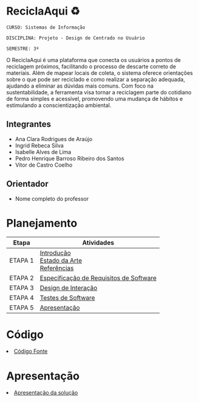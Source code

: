 # ReciclaAqui ♻

`CURSO: Sistemas de Informação`

`DISCIPLINA: Projeto - Design de Centrado no Usuário`

`SEMESTRE: 3º`

O ReciclaAqui é uma plataforma que conecta os usuários a pontos de reciclagem próximos, facilitando o processo de descarte correto de materiais. Além de mapear locais de coleta, o sistema oferece orientações sobre o que pode ser reciclado e como realizar a separação adequada, ajudando a eliminar as dúvidas mais comuns. Com foco na sustentabilidade, a ferramenta visa tornar a reciclagem parte do cotidiano de forma simples e acessível, promovendo uma mudança de hábitos e estimulando a conscientização ambiental.

## Integrantes

* Ana Clara Rodrigues de Araújo
* Ingrid Rebeca Silva
* Isabelle Alves de Lima
* Pedro Henrique Barroso Ribeiro dos Santos
* Vitor de Castro Coelho

## Orientador

* Nome completo do professor 

# Planejamento

| Etapa         | Atividades |
|  :----:   | ----------- |
| ETAPA 1         |[Introdução](docs/introducao.md) <br> [Estado da Arte](docs/estado.md) <br> [Referências](docs/referencias.md) |
| ETAPA 2         |[Especificação de Requisitos de Software](docs/especificacao.md) |
| ETAPA 3         |[Design de Interação](docs/design.md) |
| ETAPA 4        |[Testes de Software](docs/testes.md) |
| ETAPA 5         | [Apresentação](docs/apresentacao.md) |


# Código

<li><a href="src/codigo.md"> Código Fonte</a></li>

# Apresentação

<li><a href="docs/apresentacao.md"> Apresentação da solução</a></li>
